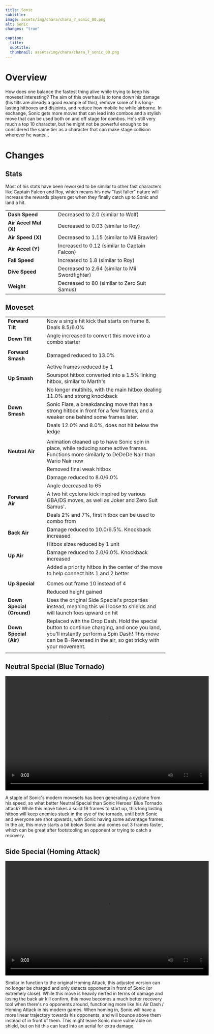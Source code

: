 ```yaml
---
title: Sonic
subtitle: 
image: assets/img/chara/chara_7_sonic_00.png
alt: Sonic
changes: "true"

caption:
  title:
  subtitle: 
  thumbnail: assets/img/chara/chara_7_sonic_00.png
---
```



# Overview 

How does one balance the fastest thing alive while trying to keep his moveset interesting? The aim of this overhaul is to tone down his damage (his tilts are already a good example of this), remove some of his long-lasting hitboxes and disjoints, and reduce how mobile he while airborne. In exchange, Sonic gets more moves that can lead into combos and a stylish move that can be used both on and off stage for combos. He's still very much a top 10 character, but he might not be powerful enough to be considered the same tier as a character that can make stage collision wherever he wants...

# Changes

## Stats

Most of his stats have been reworked to be similar to other fast characters like Captain Falcon and Roy, which means his new "fast faller" nature will increase the rewards players get when they finally catch up to Sonic and land a hit.

| |  |  |
| :----------- | :-----: | ----------- |
| **Dash Speed** | | Decreased to 2.0 (similar to Wolf)  |
| **Air Accel Mul (X)** | | Decreased to 0.03 (similar to Roy)  |
| **Air Speed (X)** | | Decreased to 1.15 (similar to Mii Brawler)  |
| **Air Accel (Y)** | | Increased to 0.12 (similar to Captain Falcon) |
| **Fall Speed** | | Increased to 1.8 (similar to Roy)  |
| **Dive Speed** | | Decreased to 2.64 (similar to Mii Swordfighter)  |
| **Weight** | | Decreased to 80 (similar to Zero Suit Samus) |


## Moveset

| |  |  |
| :----------- | :-----: | ----------- |
| **Forward Tilt** | | Now a single hit kick that starts on frame 8. Deals 8.5/6.0% |
| **Down Tilt** | | Angle increased to convert this move into a combo starter |
|  |  |  |
| **Forward Smash** | | Damaged reduced to 13.0% |
|  |  | Active frames reduced by 1  |
| **Up Smash** | | Sourspot hitbox converted into a 1.5% linking hitbox, similar to Marth's |
|  |  | No longer multihits, with the main hitbox dealing 11.0% and strong knockback  |
| **Down Smash** | | Sonic Flare, a breakdancing move that has a strong hitbox in front for a few frames, and a weaker one behind some frames later. |
|  |  | Deals 12.0% and 8.0%, does not hit below the ledge  |
|  |  |  |
| **Neutral Air** | | Animation cleaned up to have Sonic spin in place, while reducing some active frames. Functions more similarly to DeDeDe Nair than Wario Nair now |
|  |  | Removed final weak hitbox |
|  |  | Damage reduced to 8.0/6.0% |
|  |  | Angle decreased to 65 |
| **Forward Air** | | A two hit cyclone kick inspired by various GBA/DS moves, as well as Joker and Zero Suit Samus'. |
|  |  | Deals 2% and 7%, first hitbox can be used to combo from |
| **Back Air** | | Damage reduced to 10.0/6.5%. Knockback increased |
| | | Hitbox sizes reduced by 1 unit |
| **Up Air** | | Damage reduced to 2.0/6.0%. Knockback increased |
|  |  | Added a priority hitbox in the center of the move to help connect hits 1 and 2 better |
|  |  |  |
| **Up Special** | | Comes out frame 10 instead of 4 |
|  |  | Reduced height gained |
| **Down Special (Ground)** | | Uses the original Side Special's properties instead, meaning this will loose to shields and will launch foes upward on hit |
| **Down Special (Air)** | | Replaced with the Drop Dash. Hold the special button to continue charging, and once you land, you'll instantly perform a Spin Dash! This move can be B-Reversed in the air, so get tricky with your movement. |
| | | |

## Neutral Special (Blue Tornado)

<video src="https://csharpm7.github.io/Ultimate14/assets/img/videos/sonic_specialn.mp4" width="640" height="360" controls></video>

A staple of Sonic's modern movesets has been generating a cyclone from his speed, so what better Neutral Special than Sonic Heroes' Blue Tornado attack? While this move takes a solid 18 frames to start up, this long lasting hitbox will keep enemies stuck in the eye of the tornado, until both Sonic and everyone are shot upwards, with Sonic having some advantage frames. In the air, this move starts a bit below Sonic and comes out 3 frames faster, which can be great after footstooling an opponent or trying to catch a recovery.

## Side Special (Homing Attack)

<video src="https://csharpm7.github.io/Ultimate14/assets/img/videos/sonic_specials.mp4" width="640" height="360" controls></video>

Similar in function to the original Homing Attack, this adjusted version can no longer be charged and only detects opponents in front of Sonic (or extremely close). While this move is heavily nerfed in terms of damage and losing the back air kill confirm, this move becomes a much better recovery tool when there's no opponents around, functioning more like his Air Dash / Homing Attack in his modern games. When homing in, Sonic will have a more linear trajectory towards his opponents, and will bounce above them instead of in front of them. This might leave Sonic more vulnerable on shield, but on hit this can lead into an aerial for extra damage.
